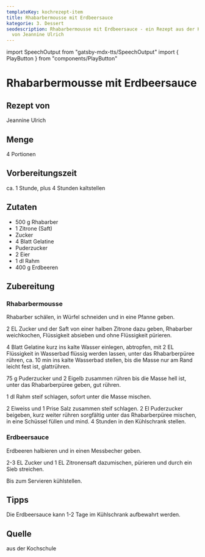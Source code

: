 ```yaml
---
templateKey: kochrezept-item
title: Rhabarbermousse mit Erdbeersauce
kategorie: 3. Dessert
seodescription: Rhabarbermousse mit Erdbeersauce - ein Rezept aus der Kochschule
  von Jeannine Ulrich
---
```

import SpeechOutput from "gatsby-mdx-tts/SpeechOutput"
import { PlayButton } from "components/PlayButton"

<SpeechOutput id="kochrezept-jeannine-ulrich-rhabarbermousse-erdbeersauce" customPlayButton={PlayButton}>

# Rhabarbermousse mit Erdbeersauce

## Rezept von

Jeannine Ulrich

## Menge

4 Portionen

## Vorbereitungszeit

ca. 1 Stunde, plus 4 Stunden kaltstellen

## Zutaten

* 500 g Rhabarber 
* 1 Zitrone (Saft)
* Zucker 
* 4 Blatt Gelatine 
* Puderzucker 
* 2 Eier 
* 1 dl Rahm 
* 400 g Erdbeeren

## Zubereitung

### Rhabarbermousse

Rhabarber schälen, in Würfel schneiden und in eine Pfanne geben.

2 EL Zucker und der Saft von einer halben Zitrone dazu geben, Rhabarber 
weichkochen, Flüssigkeit absieben und ohne Flüssigkeit pürieren.

4 Blatt Gelatine kurz ins kalte Wasser einlegen, abtropfen, mit 2 EL Flüssigkeit in Wasserbad flüssig werden lassen, unter das Rhabarberpüree rühren, ca. 10 min ins kalte Wasserbad stellen, bis die Masse nur am Rand leicht fest ist, glattrühren.

75 g Puderzucker und 2 Eigelb zusammen rühren bis die Masse hell ist, unter 
das Rhabarberpüree geben, gut rühren.

1 dl Rahm steif schlagen, sofort unter die Masse mischen.

2 Eiweiss und 1 Prise Salz zusammen steif schlagen. 2 El Puderzucker beigeben, kurz weiter rühren sorgfältig unter das Rhabarberpüree mischen, in eine Schüssel füllen und mind. 4 Stunden in den Kühlschrank stellen.

### Erdbeersauce

Erdbeeren halbieren und in einen Messbecher geben.

2-3 EL Zucker und 1 EL Zitronensaft dazumischen, pürieren und durch ein Sieb streichen. 

Bis zum Servieren kühlstellen.

## Tipps

Die Erdbeersauce kann 1-2 Tage im Kühlschrank aufbewahrt
werden. 

## Quelle

aus der Kochschule
</SpeechOutput>